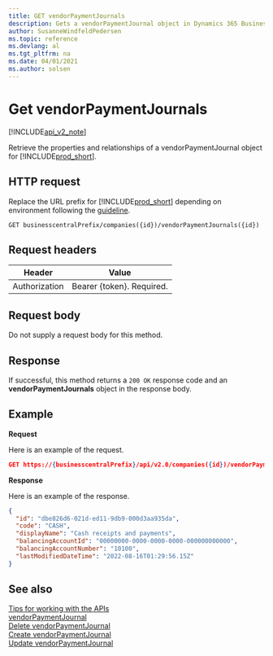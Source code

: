 ```yaml
---
title: GET vendorPaymentJournals  
description: Gets a vendorPaymentJournal object in Dynamics 365 Business Central.
author: SusanneWindfeldPedersen
ms.topic: reference
ms.devlang: al
ms.tgt_pltfrm: na
ms.date: 04/01/2021
ms.author: solsen
---
```


# Get vendorPaymentJournals

[!INCLUDE[api_v2_note](../../../includes/api_v2_note.md)]

Retrieve the properties and relationships of a vendorPaymentJournal object for [!INCLUDE[prod_short](../../../includes/prod_short.md)]. 

## HTTP request
Replace the URL prefix for [!INCLUDE[prod_short](../../../includes/prod_short.md)] depending on environment following the [guideline](../../v2.0/endpoints-apis-for-dynamics.md).
```
GET businesscentralPrefix/companies({id})/vendorPaymentJournals({id})
```

## Request headers

|Header|Value|
|------|-----|
|Authorization  |Bearer {token}. Required. |

## Request body
Do not supply a request body for this method.

## Response
If successful, this method returns a ```200 OK``` response code and an **vendorPaymentJournals** object in the response body.

## Example

**Request**

Here is an example of the request.
```json
GET https://{businesscentralPrefix}/api/v2.0/companies({id})/vendorPaymentJournals({id})
```

**Response**

Here is an example of the response. 

```json
{
  "id": "dbe826d6-021d-ed11-9db9-000d3aa935da",
  "code": "CASH",
  "displayName": "Cash receipts and payments",
  "balancingAccountId": "00000000-0000-0000-0000-000000000000",
  "balancingAccountNumber": "10100",
  "lastModifiedDateTime": "2022-08-16T01:29:56.15Z"
}
```


## See also
[Tips for working with the APIs](../../../developer/devenv-connect-apps-tips.md)  
[vendorPaymentJournal](../resources/dynamics_vendorPaymentJournal.md)  
[Delete vendorPaymentJournal](dynamics_vendorPaymentJournal_Delete.md)   
[Create vendorPaymentJournal](dynamics_vendorPaymentJournal_Create.md)   
[Update vendorPaymentJournal](dynamics_vendorPaymentJournal_Update.md)   

